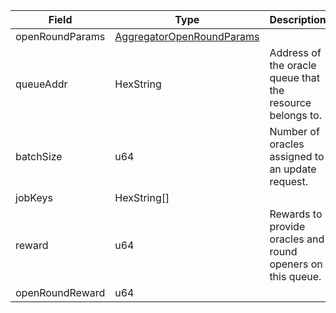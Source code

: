 | Field           | Type                                                                    | Description                                                 |
| --------------- | ----------------------------------------------------------------------- | ----------------------------------------------------------- |
| openRoundParams | [AggregatorOpenRoundParams](/aptos/idl/types/AggregatorOpenRoundParams) |                                                             |
| queueAddr       | HexString                                                               | Address of the oracle queue that the resource belongs to.   |
| batchSize       | u64                                                                     | Number of oracles assigned to an update request.            |
| jobKeys         | HexString[]                                                             |                                                             |
| reward          | u64                                                                     | Rewards to provide oracles and round openers on this queue. |
| openRoundReward | u64                                                                     |                                                             |
